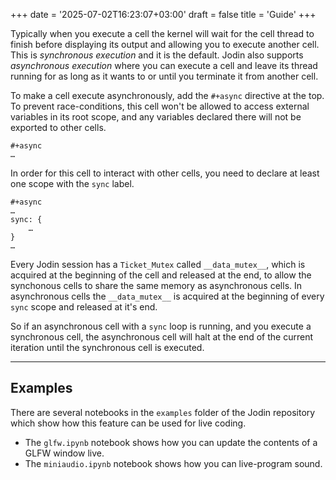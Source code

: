 +++
date = '2025-07-02T16:23:07+03:00'
draft = false
title = 'Guide'
+++

Typically when you execute a cell the kernel will wait for the cell thread to finish before displaying its output and allowing you to execute another cell. This is _synchronous execution_ and it is the default. Jodin also supports _asynchronous execution_ where you can execute a cell and leave its thread running for as long as it wants to or until you terminate it from another cell.

To make a cell execute asynchronously, add the `#+async` directive at the top. To prevent race-conditions, this cell won't be allowed to access external variables in its root scope, and any variables declared there will not be exported to other cells.

```
#+async
…
```

In order for this cell to interact with other cells, you need to declare at least one scope with the `sync` label.

```
#+async
…
sync: {
	…
}
…
```

Every Jodin session has a `Ticket_Mutex` called `__data_mutex__`, which is acquired at the beginning of the cell and released at the end, to allow the synchonous cells to share the same memory as asynchronous cells. In asynchronous cells the `__data_mutex__` is acquired at the beginning of every `sync` scope and released at it's end.

So if an asynchronous cell with a `sync` loop is running, and you execute a synchronous cell, the asynchronous cell will halt at the end of the current iteration until the synchronous cell is executed.

---

## Examples

There are several notebooks in the `examples` folder of the Jodin repository which show how this feature can be used for live coding.

- The `glfw.ipynb` notebook shows how you can update the contents of a GLFW window live.
- The `miniaudio.ipynb` notebook shows how you can live-program sound.

